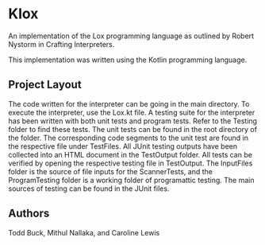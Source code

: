 # Klox

An implementation of the Lox programming language as outlined by Robert Nystorm in Crafting Interpreters.

This implementation was written using the Kotlin programming language.

## Project Layout

The code written for the interpreter can be going in the main directory. To execute the interpreter, use the Lox.kt file.
A testing suite for the interpreter has been written with both unit tests and program tests. Refer to the Testing folder to find these tests.
The unit tests can be found in the root directory of the folder. The corresponding code segments to the unit test are found in the respective file under TestFiles.
All JUnit testing outputs have been collected into an HTML document in the TestOutput folder. All tests can be verified by opening the respective testing file in TestOutput.
The InputFiles folder is the source of file inputs for the ScannerTests, and the ProgramTesting folder is a working folder of programattic testing. 
The main sources of testing can be found in the JUnit files.

## Authors

Todd Buck, Mithul Nallaka, and Caroline Lewis
